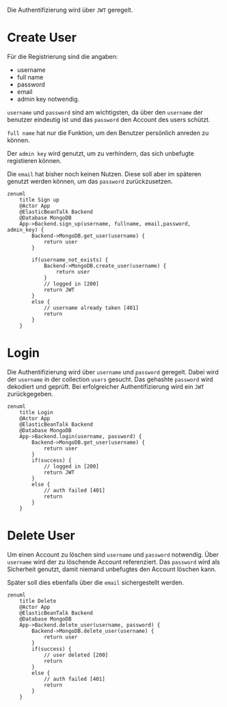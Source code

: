 Die Authentifizierung wird über `JWT` geregelt.

# Create User
Für die Registrierung sind die angaben:
- username
- full name
- password
- email
- admin key
notwendig. 

`username` und `password` sind am wichtigsten, da über den `username` der benutzer eindeutig ist und das `password` den Account des users schützt.

`full name` hat nur die Funktion, um den Benutzer persönlich anreden zu können.

Der `admin key` wird genutzt, um zu verhindern, das sich unbefugte registieren können.

Die `email` hat bisher noch keinen Nutzen. Diese soll aber im späteren genutzt werden können, um das `password` zurückzusetzen.

```mermaid
zenuml
    title Sign up
    @Actor App
    @ElasticBeanTalk Backend
    @Database MongoDB
    App->Backend.sign_up(username, fullname, email,password, admin_key) {
        Backend->MongoDB.get_user(username) {
            return user
        }

        if(username_not_exists) {
            Backend->MongoDB.create_user(username) {
                return user
            }
            // logged in [200]
            return JWT
        }
        else {
            // username already taken [401]
            return 
        }
    }
```

# Login
Die Authentifizierung wird über `username` und `password` geregelt. Dabei wird der `username` in der collection `users` gesucht. Das gehashte `password` wird dekodiert und geprüft. Bei erfolgreicher Authentifizierung wird ein `JWT` zurückgegeben.

```mermaid
zenuml
    title Login
    @Actor App
    @ElasticBeanTalk Backend
    @Database MongoDB
    App->Backend.login(username, password) {
        Backend->MongoDB.get_user(username) {
            return user
        }
        if(success) {
            // logged in [200]
            return JWT
        }
        else {
            // auth failed [401]
            return
        }    
    }
```

# Delete User
Um einen Account zu löschen sind `username` und `password` notwendig. Über `username` wird der zu löschende Account referenziert. Das `password` wird als Sicherheit genutzt, damit niemand unbefugtes den Account löschen kann.

Später soll dies ebenfalls über die `email` sichergestellt werden.

```mermaid
zenuml
    title Delete
    @Actor App
    @ElasticBeanTalk Backend
    @Database MongoDB
    App->Backend.delete_user(username, password) {
        Backend->MongoDB.delete_user(username) {
            return user
        }
        if(success) {
            // user deleted [200]
            return
        }
        else {
            // auth failed [401]
            return
        }    
    }
```
